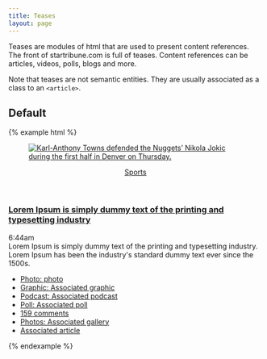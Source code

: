 ```yaml
---
title: Teases
layout: page
---
```


Teases are modules of html that are used to present content references. The front of startribune.com is full of teases. Content references can be articles, videos, polls, blogs and more. 

Note that teases are not semantic entities. They are usually associated as a class to an `<article>`.

## Default


{% example html %}
<article class="tease">
  <figure class="tease-photo">
    <a href="">
      <div class="tease-photo-img stack-thumbnail-mod is-story">
        <img src="http://stmedia.stimg.co/ows_152299140218616.jpg?h=91&amp;w=145&amp;fit=crop&amp;bg=999&amp;crop=faces" alt="Karl-Anthony Towns defended the Nuggets’ Nikola Jokic during the first half in Denver on Thursday.">
      </div>
    </a>
  </figure>
  <header>
    <a href="/sports/">Sports</a>
  </header>
  <h3><a href="/xxx" >Lorem Ipsum is simply dummy text of the printing and typesetting industry</a></h3>
  <div class="tease-timestamp js-timestamp " data-st-timestamp="2018-04-06T11:44:12.000Z">6:44am</div>
  <div class="tease-summary ">Lorem Ipsum is simply dummy text of the printing and typesetting industry. Lorem Ipsum has been the industry's standard dummy text ever since the 1500s.</div>

<div class="tease-related">
  <ul>
  <li class="related-icn-photo">
    <a href="/xxx">Photo: photo</a>
  </li>
   <li class="related-icn-graphic">
    <a href="/xxx">Graphic: Associated graphic</a>
  </li>
   <li class="related-icn-podcast">
    <a href="/xxx">Podcast: Associated podcast</a>
  </li>
   <li class="related-icn-poll">
    <a href="/xxx">Poll: Associated poll</a>
  </li>
  <li class="related-icn-comments">
    <a href="/xxx/#comments">159 comments </a>
  </li>
  <li class="related-icn-gallery">
    <a href="/xxx/" >Photos: Associated gallery</a>
  </li>
  <li class="related-icn-article">
    <a href="/xxx">Associated article</a>
  </li>
  </ul>
  </div>
</article>
{% endexample %}

